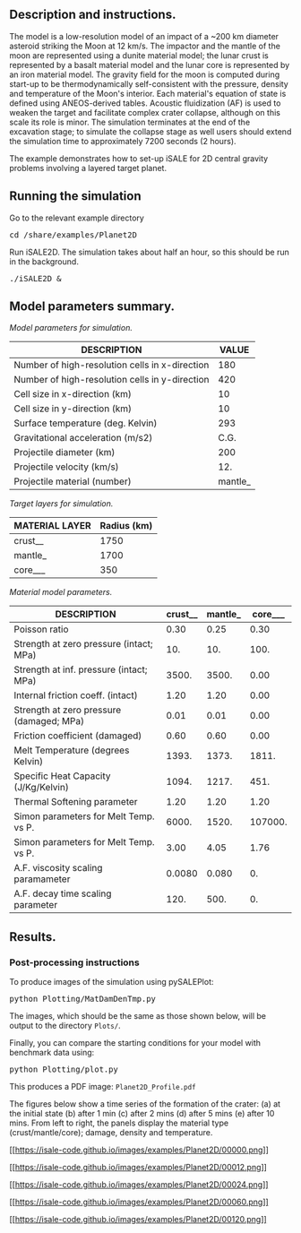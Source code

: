 ## Description and instructions.

The model is a low-resolution model of an impact of a ~200 km diameter asteroid striking the Moon at 12 km/s. The impactor and the mantle of the moon are represented using a dunite material model; the lunar crust is represented by a basalt material model and the lunar core is represented by an iron material model. The gravity field for the moon is computed during start-up to be thermodynamically self-consistent with the pressure, density and temperature of the Moon's interior. Each material's equation of state is defined using ANEOS-derived tables. Acoustic fluidization (AF) is used to weaken the target and facilitate complex crater collapse, although on this scale its role is minor. The simulation terminates at the end of the excavation stage; to simulate the collapse stage as well users should extend the simulation time to approximately 7200 seconds (2 hours).

The example demonstrates how to set-up iSALE for 2D central gravity problems involving a layered target planet.

## Running the simulation

Go to the relevant example directory
<pre>
cd <prefix>/share/examples/Planet2D
</pre>

Run iSALE2D.  The simulation takes about half an hour, so this should be run in the background.
<pre>
./iSALE2D &
</pre>

## Model parameters summary.


*Model parameters for simulation.*

| DESCRIPTION |                                  VALUE|
| --- | --- |
| Number of high-resolution cells in x-direction | 180 |
| Number of high-resolution cells in y-direction | 420 |
| Cell size in x-direction (km)                    | 10 |
| Cell size in y-direction (km)                    | 10 |
| Surface temperature (deg. Kelvin)               | 293 |
| Gravitational acceleration (m/s2)               | C.G. |
| Projectile diameter (km)                        | 200 |
| Projectile velocity (km/s)                      | 12. |
| Projectile material (number)                    | mantle_ |


*Target layers for simulation.*

|MATERIAL LAYER   |    Radius (km)|
| --- | --- |
|crust__ |             1750 |
|mantle_ |             1700 |
|core___ |              350 |


*Material model parameters.*

|DESCRIPTION                               | crust__   | mantle_   | core___|
| --- | --- | --- | --- |
|Poisson ratio                             | 0.30      | 0.25      | 0.30|
|Strength at zero pressure (intact; MPa)   | 10.       | 10.       | 100.|
|Strength at inf. pressure (intact; MPa)   | 3500.     | 3500.     | 0.00|
|Internal friction coeff. (intact)         | 1.20      | 1.20      | 0.00|
|Strength at zero pressure (damaged; MPa)  | 0.01      | 0.01      | 0.00|
|Friction coefficient (damaged)            | 0.60      | 0.60      | 0.00|
|Melt Temperature (degrees Kelvin)         | 1393.     | 1373.     | 1811.|
|Specific Heat Capacity (J/Kg/Kelvin)      | 1094.     | 1217.     | 451.|
|Thermal Softening parameter               | 1.20      | 1.20      | 1.20|
|Simon parameters for Melt Temp. vs P.     | 6000.     | 1520.     | 107000.|
|Simon parameters for Melt Temp. vs P.     | 3.00      | 4.05      | 1.76|
|A.F. viscosity scaling paramameter        | 0.0080    | 0.080     | 0.|
|A.F. decay time scaling parameter         | 120.      | 500.      | 0.|

## Results.

### Post-processing instructions

To produce images of the simulation using pySALEPlot:
<pre>
python Plotting/MatDamDenTmp.py
</pre>
The images, which should be the same as those shown below, will be output to the directory `Plots/`.

Finally, you can compare the starting conditions for your model with benchmark data using:
<pre>
python Plotting/plot.py
</pre>

This produces a PDF image: `Planet2D_Profile.pdf`

The figures below show a time series of the formation of the crater: (a) at the initial state (b) after 1 min (c) after 2 mins (d) after 5 mins (e) after 10 mins. From left to right, the panels display the material type (crust/mantle/core); damage, density and temperature.

[[https://isale-code.github.io/images/examples/Planet2D/00000.png]]

[[https://isale-code.github.io/images/examples/Planet2D/00012.png]]

[[https://isale-code.github.io/images/examples/Planet2D/00024.png]]

[[https://isale-code.github.io/images/examples/Planet2D/00060.png]]

[[https://isale-code.github.io/images/examples/Planet2D/00120.png]]


